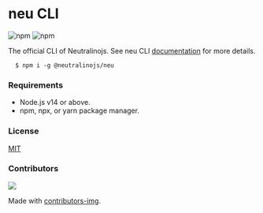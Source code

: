 # neu CLI
![npm](https://img.shields.io/npm/v/@neutralinojs/neu)
![npm](https://img.shields.io/npm/dt/@neutralinojs/neu)

The official CLI of Neutralinojs. See neu CLI [documentation](https://neutralino.js.org/docs/cli/neu-cli/) for more details.

```
  $ npm i -g @neutralinojs/neu
```
### Requirements

- Node.js v14 or above.
- npm, npx, or yarn package manager.

### License

[MIT](LICENSE)

### Contributors

<a href="https://github.com/neutralinojs/neutralinojs-cli/graphs/contributors">
  <img src="https://contrib.rocks/image?repo=neutralinojs/neutralinojs-cli" />
</a>

Made with [contributors-img](https://contrib.rocks).
